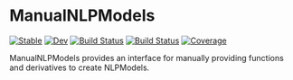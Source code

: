 # ManualNLPModels

[![Stable](https://img.shields.io/badge/docs-stable-blue.svg)](https://JuliaSmoothOptimizers.github.io/ManualNLPModels.jl/stable)
[![Dev](https://img.shields.io/badge/docs-dev-blue.svg)](https://JuliaSmoothOptimizers.github.io/ManualNLPModels.jl/dev)
[![Build Status](https://github.com/JuliaSmoothOptimizers/ManualNLPModels.jl/workflows/CI/badge.svg)](https://github.com/JuliaSmoothOptimizers/ManualNLPModels.jl/actions)
[![Build Status](https://api.cirrus-ci.com/github/JuliaSmoothOptimizers/ManualNLPModels.jl.svg)](https://cirrus-ci.com/github/JuliaSmoothOptimizers/ManualNLPModels.jl)
[![Coverage](https://codecov.io/gh/JuliaSmoothOptimizers/ManualNLPModels.jl/branch/master/graph/badge.svg)](https://codecov.io/gh/JuliaSmoothOptimizers/ManualNLPModels.jl)

ManualNLPModels provides an interface for manually providing functions and derivatives to create NLPModels.